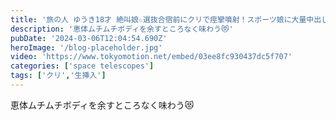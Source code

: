 ```yaml
---
title: '旅の人 ゆうき18才 絶叫娘☆選抜合宿前にクリで痙攣噴射！スポーツ娘に大量中出し後半'
description: '恵体ムチムチボディを余すところなく味わう😻'
pubDate: '2024-03-06T12:04:54.690Z'
heroImage: '/blog-placeholder.jpg'
video: 'https://www.tokyomotion.net/embed/03ee8fc930437dc5f707'
categories: ['space telescopes']
tags: ['クリ','生挿入']
---
```


恵体ムチムチボディを余すところなく味わう😻
